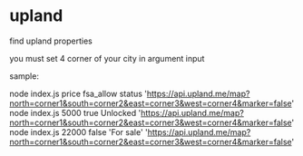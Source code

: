 # upland
find upland properties

you must set 4 corner of your city in argument input 

sample:

node index.js  price fsa_allow status 'https://api.upland.me/map?north=corner1&south=corner2&east=corner3&west=corner4&marker=false'
node index.js  5000 true Unlocked 'https://api.upland.me/map?north=corner1&south=corner2&east=corner3&west=corner4&marker=false'
node index.js  22000 false 'For sale' 'https://api.upland.me/map?north=corner1&south=corner2&east=corner3&west=corner4&marker=false'

